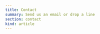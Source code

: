 ```yaml
--- 
title: Contact
summary: Send us an email or drop a line
section: contact
kind: article
---
```



<script type="text/javascript">var host = (("https:" == document.location.protocol) ? "https://secure." : "http://");document.write(unescape("%3Cscript src='" + host + "wufoo.com/scripts/embed/form.js' type='text/javascript'%3E%3C/script%3E"));</script>

<script type="text/javascript">
var z7x3k1 = new WufooForm();
z7x3k1.initialize({
'userName':'wordsmiths', 
'formHash':'z7x3k1', 
'autoResize':true,
'height':'617',
'header':'show'});
z7x3k1.display();
</script>